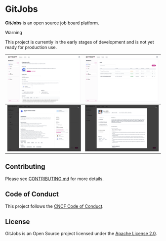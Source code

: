 # GitJobs

**GitJobs** is an open source job board platform.

> [!WARNING]
> This project is currently in the early stages of development and is not yet ready for production use.

| ![Screenshot 1](docs/screenshots/gitjobs1.png?raw=true) | ![Screenshot 2](docs/screenshots/gitjobs2.png?raw=true) |
| ------------------------------------------------------- | ------------------------------------------------------- |
| ![Screenshot 3](docs/screenshots/gitjobs3.png?raw=true) | ![Screenshot 4](docs/screenshots/gitjobs4.png?raw=true) |

## Contributing

Please see [CONTRIBUTING.md](./CONTRIBUTING.md) for more details.

## Code of Conduct

This project follows the [CNCF Code of Conduct](https://github.com/cncf/foundation/blob/master/code-of-conduct.md).

## License

GitJobs is an Open Source project licensed under the [Apache License 2.0](https://www.apache.org/licenses/LICENSE-2.0).
